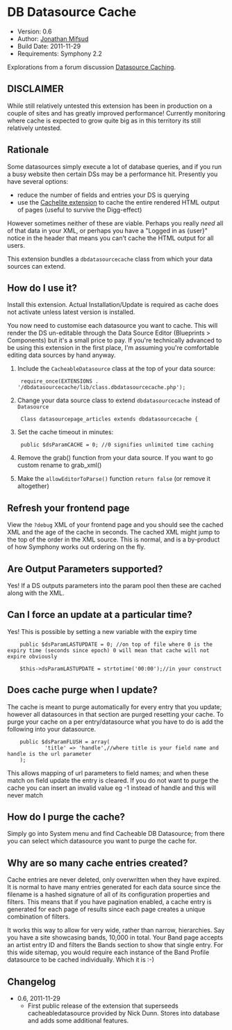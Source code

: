 # DB Datasource Cache

* Version: 0.6
* Author: [Jonathan Mifsud](http://jonmifsud.com)
* Build Date: 2011-11-29
* Requirements: Symphony 2.2

Explorations from a forum discussion [Datasource Caching](http://symphony-cms.com/discuss/thread/32535/).

## DISCLAIMER
While still relatively untested this extension has been in production on a couple of sites and has greatly improved performance! Currently monitoring where cache is expected to grow quite big as in this territory its still relatively untested.

## Rationale

Some datasources simply execute a lot of database queries, and if you run a busy website then certain DSs may be a performance hit. Presently you have several options:

* reduce the number of fields and entries your DS is querying
* use the [Cachelite extension](http://symphony-cms.com/download/extensions/view/20455/) to cache the entire rendered HTML output of pages (useful to survive the Digg-effect)

However sometimes neither of these are viable. Perhaps you really *need* all of that data in your XML, or perhaps you have a "Logged in as {user}" notice in the header that means you can't cache the HTML output for all users.

This extension bundles a `dbdatasourcecache` class from which your data sources can extend.

## How do I use it?
Install this extension. Actual Installation/Update is required as cache does not activate unless latest version is installed.

You now need to customise each datasource you want to cache. This will render the DS un-editable through the Data Source Editor (Blueprints > Components) but it's a small price to pay. If you're technically advanced to be using this extension in the first place, I'm assuming you're comfortable editing data sources by hand anyway.

1. Include the `CacheableDatasource` class at the top of your data source:

		require_once(EXTENSIONS . '/dbdatasourcecache/lib/class.dbdatasourcecache.php');

2. Change your data source class to extend `dbdatasourcecache` instead of `Datasource`

		Class datasourcepage_articles extends dbdatasourcecache {

3. Set the cache timeout in minutes:

		public $dsParamCACHE = 0; //0 signifies unlimited time caching

4. Remove the grab() function from your data source. If you want to go custom rename to grab_xml()

5. Make the `allowEditorToParse()` function `return false` (or remove it altogether)

## Refresh your frontend page
View the `?debug` XML of your frontend page and you should see the cached XML and the age of the cache in seconds. The cached XML might jump to the top of the order in the XML source. This is normal, and is a by-product of how Symphony works out ordering on the fly.

## Are Output Parameters supported?
Yes! If a DS outputs parameters into the param pool then these are cached along with the XML.

## Can I force an update at a particular time?
Yes! This is possible by setting a new variable with the expiry time
		
		public $dsParamLASTUPDATE = 0; //on top of file where 0 is the expiry time (seconds since epoch) 0 will mean that cache will not expire obviously
		
		$this->dsParamLASTUPDATE = strtotime('00:00');//in your construct
		
## Does cache purge when I update?
The cache is meant to purge automatically for every entry that you update; however all datasources in that section are purged resetting your cache. To purge your cache on a per entry/datasource what you have to do is add the following into your datasource.
		
		public $dsParamFLUSH = array(
				'title' => 'handle',//where title is your field name and handle is the url parameter
		);
This allows mapping of url parameters to field names; and when these match on field update the entry is cleared. If you do not want to purge the cache you can insert an invalid value eg -1 instead of handle and this will never match
		
## How do I purge the cache?
Simply go into System menu and find Cacheable DB Datasource; from there you can select which datasource you want to purge the cache for.

## Why are so many cache entries created?
Cache entries are never deleted, only overwritten when they have expired. It is normal to have many entries generated for each data source since the filename is a hashed signature of all of its configuration properties and filters. This means that if you have pagination enabled, a cache entry is generated for each page of results since each page creates a unique combination of filters.

It works this way to allow for very wide, rather than narrow, hierarchies. Say you have a site showcasing bands, 10,000 in total. Your Band page accepts an artist entry ID and filters the Bands section to show that single entry. For this wide sitemap, you would require each instance of the Band Profile datasource to be cached individually. Which it is :-)

## Changelog

* 0.6, 2011-11-29
	* First public release of the extension that superseeds cacheabledatasource provided by Nick Dunn. Stores into database and adds some additional features.